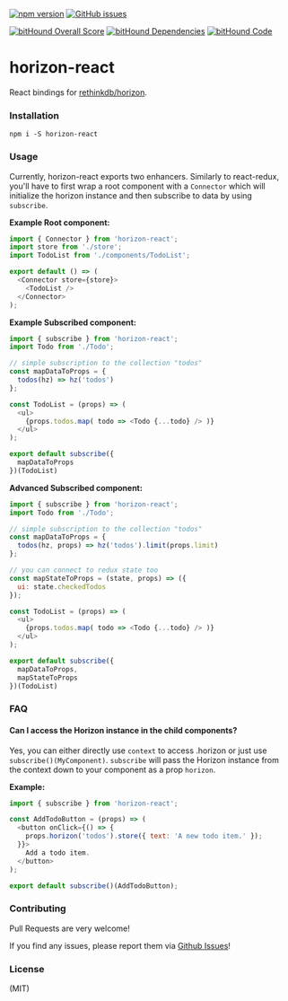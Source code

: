 [![npm version](https://badge.fury.io/js/horizon-react.svg)](https://badge.fury.io/js/horizon-react)
[![GitHub issues](https://img.shields.io/github/issues/flipace/horizon-react.svg)](https://github.com/flipace/horizon-react/issues)

[![bitHound Overall Score](https://www.bithound.io/github/flipace/horizon-react/badges/score.svg)](https://www.bithound.io/github/flipace/horizon-react)
[![bitHound Dependencies](https://www.bithound.io/github/flipace/horizon-react/badges/dependencies.svg)](https://www.bithound.io/github/flipace/horizon-react/master/dependencies/npm)
[![bitHound Code](https://www.bithound.io/github/flipace/horizon-react/badges/code.svg)](https://www.bithound.io/github/flipace/horizon-react)
# horizon-react
React bindings for [rethinkdb/horizon](https://github.com/rethinkdb/horizon).

### Installation
```
npm i -S horizon-react
```

### Usage
Currently, horizon-react exports two enhancers.
Similarly to react-redux, you'll have to first wrap a root component with a
```Connector``` which will initialize the horizon instance and then subscribe to
data by using ```subscribe```.

**Example Root component:**
```JavaScript
import { Connector } from 'horizon-react';
import store from './store';
import TodoList from './components/TodoList';

export default () => (
  <Connector store={store}>
    <TodoList />
  </Connector>
);
```

**Example Subscribed component:**
```JavaScript
import { subscribe } from 'horizon-react';
import Todo from './Todo';

// simple subscription to the collection "todos"
const mapDataToProps = {
  todos(hz) => hz('todos')
};

const TodoList = (props) => (
  <ul>
    {props.todos.map( todo => <Todo {...todo} /> )}
  </ul>
);

export default subscribe({
  mapDataToProps
})(TodoList)
```


**Advanced Subscribed component:**
```JavaScript
import { subscribe } from 'horizon-react';
import Todo from './Todo';

// simple subscription to the collection "todos"
const mapDataToProps = {
  todos(hz, props) => hz('todos').limit(props.limit)
};

// you can connect to redux state too
const mapStateToProps = (state, props) => ({
  ui: state.checkedTodos
});

const TodoList = (props) => (
  <ul>
    {props.todos.map( todo => <Todo {...todo} /> )}
  </ul>
);

export default subscribe({
  mapDataToProps,
  mapStateToProps
})(TodoList)
```

### FAQ
#### Can I access the Horizon instance in the child components?
Yes, you can either directly use ```context``` to access .horizon or just use ```subscribe()(MyComponent)```. ```subscribe``` will pass the Horizon instance from the context down to your component as a prop ```horizon```.

**Example:**
```JavaScript
import { subscribe } from 'horizon-react';

const AddTodoButton = (props) => (
  <button onClick={() => {
    props.horizon('todos').store({ text: 'A new todo item.' });
  }}>
    Add a todo item.
  </button>
);

export default subscribe()(AddTodoButton);
```

### Contributing

Pull Requests are very welcome!

If you find any issues, please report them via [Github Issues](https://github.com/flipace/horizon-react/issues)!

### License
(MIT)
